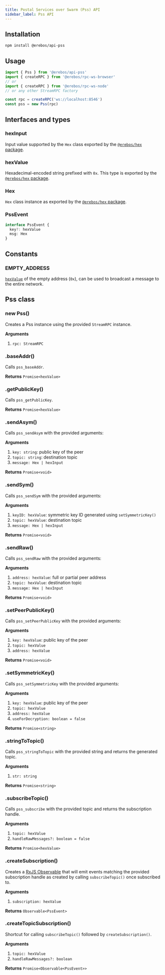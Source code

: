 ```yaml
---
title: Postal Services over Swarm (Pss) API
sidebar_label: Pss API
---
```


## Installation

```sh
npm install @erebos/api-pss
```

## Usage

```javascript
import { Pss } from '@erebos/api-pss'
import { createRPC } from '@erebos/rpc-ws-browser'
// or
import { createRPC } from '@erebos/rpc-ws-node'
// or any other StreamRPC factory

const rpc = createRPC('ws://localhost:8546')
const pss = new Pss(rpc)
```

## Interfaces and types

### hexInput

Input value supported by the `Hex` class exported by the [`@erebos/hex` package](hex.md).

### hexValue

Hexadecimal-encoded string prefixed with `0x`. This type is exported by the [`@erebos/hex` package](hex.md).

### Hex

`Hex` class instance as exported by the [`@erebos/hex` package](hex.md).

### PssEvent

```typescript
interface PssEvent {
  key?: hexValue
  msg: Hex
}
```

## Constants

### EMPTY_ADDRESS

[`hexValue`](#hexvalue) of the empty address (`0x`), can be used to broadcast a message to the entire network.

## Pss class

### new Pss()

Creates a Pss instance using the provided `StreamRPC` instance.

**Arguments**

1.  `rpc: StreamRPC`

### .baseAddr()

Calls `pss_baseAddr`.

**Returns** `Promise<hexValue>`

### .getPublicKey()

Calls `pss_getPublicKey`.

**Returns** `Promise<hexValue>`

### .sendAsym()

Calls `pss_sendAsym` with the provided arguments:

**Arguments**

1.  `key: string`: public key of the peer
1.  `topic: string`: destination topic
1.  `message: Hex | hexInput`

**Returns** `Promise<void>`

### .sendSym()

Calls `pss_sendSym` with the provided arguments:

**Arguments**

1.  `keyID: hexValue`: symmetric key ID generated using `setSymmetricKey()`
1.  `topic: hexValue`: destination topic
1.  `message: Hex | hexInput`

**Returns** `Promise<void>`

### .sendRaw()

Calls `pss_sendRaw` with the provided arguments:

**Arguments**

1.  `address: hexValue`: full or partial peer address
1.  `topic: hexValue`: destination topic
1.  `message: Hex | hexInput`

**Returns** `Promise<void>`

### .setPeerPublicKey()

Calls `pss_setPeerPublicKey` with the provided arguments:

**Arguments**

1.  `key: hexValue`: public key of the peer
1.  `topic: hexValue`
1.  `address: hexValue`

**Returns** `Promise<void>`

### .setSymmetricKey()

Calls `pss_setSymmetricKey` with the provided arguments:

**Arguments**

1.  `key: hexValue`: public key of the peer
1.  `topic: hexValue`
1.  `address: hexValue`
1.  `useForDecryption: boolean = false`

**Returns** `Promise<string>`

### .stringToTopic()

Calls `pss_stringToTopic` with the provided string and returns the generated topic.

**Arguments**

1.  `str: string`

**Returns** `Promise<string>`

### .subscribeTopic()

Calls `pss_subscribe` with the provided topic and returns the subscription handle.

**Arguments**

1.  `topic: hexValue`
1.  `handleRawMessages?: boolean = false`

**Returns** `Promise<hexValue>`

### .createSubscription()

Creates a [RxJS Observable](https://rxjs.dev/api/index/class/Observable) that will emit events matching the provided subscription handle as created by calling `subscribeTopic()` once subscribed to.

**Arguments**

1.  `subscription: hexValue`

**Returns** `Observable<PssEvent>`

### .createTopicSubscription()

Shortcut for calling `subscribeTopic()` followed by `createSubscription()`.

**Arguments**

1.  `topic: hexValue`
1.  `handleRawMessages?: boolean`

**Returns** `Promise<Observable<PssEvent>>`
